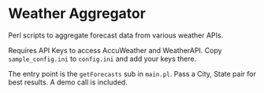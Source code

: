 # Weather Aggregator

Perl scripts to aggregate forecast data from various weather APIs.

Requires API Keys to access AccuWeather and WeatherAPI.
Copy `sample_config.ini` to `config.ini` and add your keys there.

The entry point is the `getForecasts` sub in `main.pl`.
Pass a City, State pair for best results.
A demo call is included.
